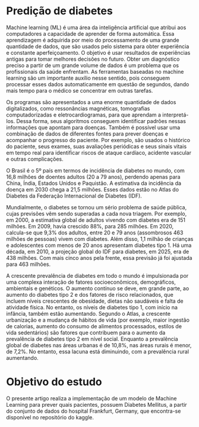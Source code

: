 # Predição de diabetes
Machine learning (ML) é uma área da inteligência artificial que atribui aos computadores a capacidade de aprender de forma automática. Essa aprendizagem é adquirida por meio do processamento de uma grande quantidade de dados, que são usados pelo sistema para obter experiência e constante aperfeiçoamento. O objetivo é usar resultados de experiências antigas para tomar melhores decisões no futuro.
Obter um diagnóstico preciso a partir de um grande volume de dados é um problema que os profissionais da saúde enfrentam. As ferramentas baseadas no machine learning são um importante auxílio nesse sentido, pois conseguem processar esses dados automaticamente em questão de segundos, dando mais tempo para o médico se concentrar em outras tarefas.

Os programas são apresentados a uma enorme quantidade de dados digitalizados, como ressonâncias magnéticas, tomografias computadorizadas e eletrocardiogramas, para que aprendam a interpretá-los. Dessa forma, seus algoritmos conseguem identificar padrões nessas informações que apontam para doenças.
Também é possível usar uma combinação de dados de diferentes fontes para prever doenças e acompanhar o progresso do paciente. Por exemplo, são usados o histórico do paciente, seus exames, suas avaliações periódicas e seus sinais vitais em tempo real para identificar riscos de ataque cardíaco, acidente vascular e outras complicações.

O Brasil é o 5º país em termos de incidência de diabetes no mundo, com 16,8 milhões de doentes adultos (20 a 79 anos), perdendo apenas para China, Índia, Estados Unidos e Paquistão. A estimativa da incidência da doença em 2030 chega a 21,5 milhões. Esses dados estão no Atlas do Diabetes da Federação Internacional de Diabetes (IDF).

Mundialmente, o diabetes se tornou um sério problema de saúde pública, cujas previsões vêm sendo superadas a cada nova triagem. Por exemplo, em 2000, a estimativa global de adultos vivendo com diabetes era de 151 milhões. Em 2009, havia crescido 88%, para 285 milhões. Em 2020, calcula-se que 9,3% dos adultos, entre 20 e 79 anos (assombrosos 463 milhões de pessoas) vivem com diabetes. Além disso, 1,1 milhão de crianças e adolescentes com menos de 20 anos apresentam diabetes tipo 1.
Há uma década, em 2010, a projeção global do IDF para diabetes, em 2025, era de 438 milhões. Com mais cinco anos pela frente, essa previsão já foi ajustada para 463 milhões.

A crescente prevalência de diabetes em todo o mundo é impulsionada por uma complexa interação de fatores socioeconômicos, demográficos, ambientais e genéticos. O aumento contínuo se deve, em grande parte, ao aumento do diabetes tipo 2 e dos fatores de risco relacionados, que incluem níveis crescentes de obesidade, dietas não saudáveis ​​e falta de atividade física. No entanto, os níveis de diabetes tipo 1, com início na infância, também estão aumentando.
Segundo o Atlas, a crescente urbanização e a mudança de hábitos de vida (por exemplo, maior ingestão de calorias, aumento do consumo de alimentos processados, estilos de vida sedentários) são fatores que contribuem para o aumento da prevalência de diabetes tipo 2 em nível social. Enquanto a prevalência global de diabetes nas áreas urbanas é de 10,8%, nas áreas rurais é menor, de 7,2%. No entanto, essa lacuna está diminuindo, com a prevalência rural aumentando.

# Objetivo do estudo
O presente artigo realiza a implementação de um modelo de Machine Learning para prever quais pacientes, possuem Diabetes Mellitus, a partir do conjunto de dados do hospital Frankfurt, Germany, que encontra-se disponível no repositório do kaggle.
